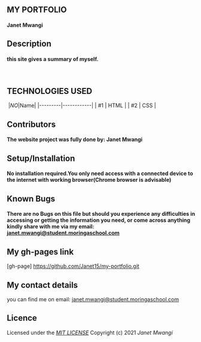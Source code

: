 ## MY PORTFOLIO
#### Janet Mwangi
## **Description**
#### this site gives a summary of myself.  
​
## TECHNOLOGIES USED
​
|*NO*|Name| 
|---------|------------|
| #1 | HTML | 
| #2 | CSS | 
​
​
## **Contributors**
#### The website project was fully done by: **Janet Mwangi**
## **Setup/Installation**
#### No installation required.You only need access with a connected device to the internet with working browser(Chrome browser is advisable)
##  **Known Bugs**
#### There are no Bugs on this file but should you experience any difficulties in accessing or getting the information you need, or come across anything kindly share with me via my email: janet.mwangi@student.moringaschool.com
## My gh-pages link

[gh-page] https://github.com/Janet15/my-portfolio.git
## My contact details
you can find me on email: janet.mwangi@student.moringaschool.com
## Licence
Licensed under the *[MIT LICENSE](License.txt)*
Copyright (c) 2021 *Janet Mwangi*